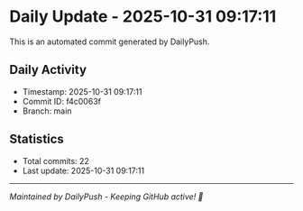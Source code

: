 # Daily Update - 2025-10-31 09:17:11

This is an automated commit generated by DailyPush.

## Daily Activity
- Timestamp: 2025-10-31 09:17:11
- Commit ID: f4c0063f
- Branch: main

## Statistics
- Total commits: 22
- Last update: 2025-10-31 09:17:11

---
*Maintained by DailyPush - Keeping GitHub active! 🚀*
